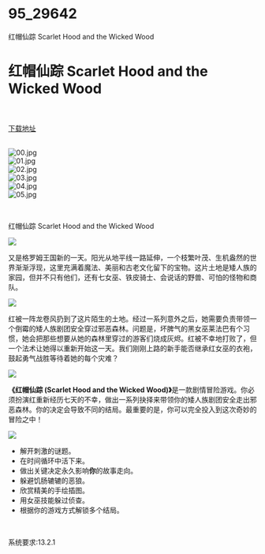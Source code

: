 # 95_29642
红帽仙踪 Scarlet Hood and the Wicked Wood
# 红帽仙踪 Scarlet Hood and the Wicked Wood
 <br/></br>
[下载地址](https://www.switch520.cc/article/29642 "下载地址")
<br/></br>

<p><img title="00.jpg" src="https://www.switch520.cc/muke_img/2022_04_14_94c0b785c0d51.jpg" alt="00.jpg"><br>
<img title="01.jpg" src="https://www.switch520.cc/muke_img/2022_04_14_4a045bef77cc8.jpg" alt="01.jpg"><br>
<img title="02.jpg" src="https://www.switch520.cc/muke_img/2022_04_14_640e4f7020246.jpg" alt="02.jpg"><br>
<img title="03.jpg" src="https://www.switch520.cc/muke_img/2022_04_14_c04e90705eba4.jpg" alt="03.jpg"><br>
<img title="04.jpg" src="https://www.switch520.cc/muke_img/2022_04_14_33c0fa8334342.jpg" alt="04.jpg"><br>
<img title="05.jpg" src="https://www.switch520.cc/muke_img/2022_04_14_0cf8b4a19ed20.jpg" alt="05.jpg"></p>
<p>&nbsp;</p>
<p>红帽仙踪 Scarlet Hood and the Wicked Wood</p>
<p><img src="https://cdn.cloudflare.steamstatic.com/steam/apps/1141120/extras/STEAM_logopagepostCN.png?t=1617932837"></p>
<p>又是格罗姆王国新的一天。阳光从地平线一路延伸，一个枝繁叶茂、生机盎然的世界渐渐浮现，这里充满着魔法、美丽和古老文化留下的宝物。这片土地是矮人族的家园，但并不只有他们，还有七女巫、铁皮骑士、会说话的野兽、可怕的怪物和商队。</p>
<p><img src="https://cdn.cloudflare.steamstatic.com/steam/apps/1141120/extras/StoryCN.jpg?t=1617932837"></p>
<p>红被一阵龙卷风扔到了这片陌生的土地。经过一系列意外之后，她需要负责带领一个倒霉的矮人族剧团安全穿过邪恶森林。问题是，坏脾气的黑女巫莱法巴有个习惯，她会把那些想要从她的森林里穿过的游客们烧成灰烬。红被不幸地打败了，但一个法术让她得以重新开始这一天。我们刚刚上路的新手能否继承红女巫的衣袍，鼓起勇气战胜等待着她的每个灾难？</p>
<p><img src="https://cdn.cloudflare.steamstatic.com/steam/apps/1141120/extras/GameplayCN.jpg?t=1617932837"></p>
<p><strong>《红帽仙踪 (Scarlet Hood and the Wicked Wood)》</strong>是一款剧情冒险游戏。你必须扮演红重新经历七天的不幸，做出一系列抉择来带领你的矮人族剧团安全走出邪恶森林。你的决定会导致不同的结局。最重要的是，你可以完全投入到这次奇妙的冒险之中！</p>
<p><img src="https://cdn.cloudflare.steamstatic.com/steam/apps/1141120/extras/FeaturesCN.jpg?t=1617932837"></p>
<ul class="bb_ul">
<li>解开刺激的谜题。</li>
<li>在时间循环中活下来。</li>
<li>做出关键决定永久影响<strong>你</strong>的故事走向。</li>
<li>躲避饥肠辘辘的恶狼。</li>
<li>欣赏精美的手绘插图。</li>
<li>用女巫技能躲过侦查。</li>
<li>根据你的游戏方式解锁多个结局。</li>
</ul>
<p>&nbsp;</p>
<p>系统要求:13.2.1</p>



